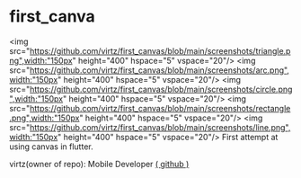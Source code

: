 # first_canva

<img src="https://github.com/virtz/first_canvas/blob/main/screenshots/triangle.png",width:"150px" height="400" hspace="5" vspace="20"/>
<img src="https://github.com/virtz/first_canvas/blob/main/screenshots/arc.png",width:"150px" height="400" hspace="5" vspace="20"/>
<img src="https://github.com/virtz/first_canvas/blob/main/screenshots/circle.png",width:"150px" height="400" hspace="5" vspace="20"/>
<img src="https://github.com/virtz/first_canvas/blob/main/screenshots/rectangle.png",width:"150px" height="400" hspace="5" vspace="20"/>
<img src="https://github.com/virtz/first_canvas/blob/main/screenshots/line.png",width:"150px" height="400" hspace="5" vspace="20"/>
First attempt at using canvas in flutter.

virtz(owner of repo): Mobile Developer [( github )](https://github.com/virtz)

